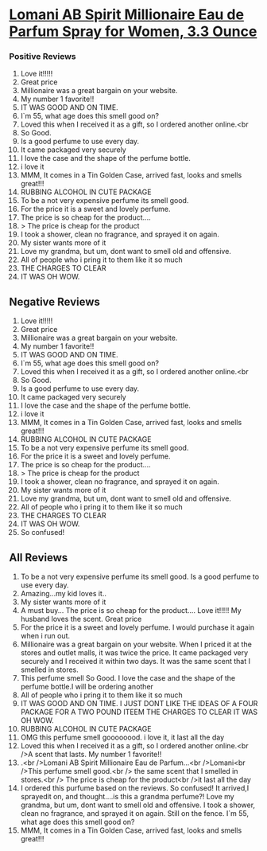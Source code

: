# [Lomani AB Spirit Millionaire Eau de Parfum Spray for Women, 3.3 Ounce](https://products.checkmycream.com/products/Lomani-AB-Spirit-Millionaire-Eau-de-Parfum-Spray-for-Women-3.3-Ounce.html)

### Positive Reviews

<ol>
      <li>Love it!!!!!</li>
      <li>Great price</li>
      <li>Millionaire was a great bargain on your website.</li>
      <li>My number 1 favorite!!</li>
      <li>IT WAS GOOD AND ON TIME.</li>
      <li>I&#x60;m 55, what age does this smell good on?</li>
      <li>Loved this when I received it as a gift, so I ordered another online.&lt;br</li>
      <li>So Good.</li>
      <li>Is a good perfume to use every day.</li>
      <li>It came packaged very securely</li>
      <li>I love the case and the shape of the perfume bottle.</li>
      <li>i love it</li>
      <li>MMM, It comes in a Tin Golden Case, arrived fast, looks and smells great!!!</li>
      <li>RUBBING ALCOHOL IN CUTE PACKAGE</li>
      <li>To be a not very expensive perfume its smell good.</li>
      <li>For the price it is a sweet and lovely perfume.</li>
      <li>The price is so cheap for the product....</li>
      <li>&gt; The price is cheap for the product</li>
      <li>I took a shower, clean no fragrance, and sprayed it on again.</li>
      <li>My sister wants more of it</li>
      <li>Love my grandma, but um, dont want to smell old and offensive.</li>
      <li>All of people who i pring it to them like it so much</li>
      <li>THE CHARGES TO CLEAR</li>
      <li>IT WAS OH WOW.</li>
</ol>


<h2>Negative Reviews</h2>
<ol>
<li> Love it!!!!!</li>
<li> Great price</li>
<li> Millionaire was a great bargain on your website.</li>
<li> My number 1 favorite!!</li>
<li> IT WAS GOOD AND ON TIME.</li>
<li> I&#x60;m 55, what age does this smell good on?</li>
<li> Loved this when I received it as a gift, so I ordered another online.&lt;br</li>
<li> So Good.</li>
<li> Is a good perfume to use every day.</li>
<li> It came packaged very securely</li>
<li> I love the case and the shape of the perfume bottle.</li>
<li> i love it</li>
<li> MMM, It comes in a Tin Golden Case, arrived fast, looks and smells great!!!</li>
<li> RUBBING ALCOHOL IN CUTE PACKAGE</li>
<li> To be a not very expensive perfume its smell good.</li>
<li> For the price it is a sweet and lovely perfume.</li>
<li> The price is so cheap for the product....</li>
<li> &gt; The price is cheap for the product</li>
<li> I took a shower, clean no fragrance, and sprayed it on again.</li>
<li> My sister wants more of it</li>
<li> Love my grandma, but um, dont want to smell old and offensive.</li>
<li> All of people who i pring it to them like it so much</li>
<li> THE CHARGES TO CLEAR</li>
<li> IT WAS OH WOW.</li>
<li> So confused!</li>
</ol>

<h2>All Reviews</h2>

<ol>
    <li> To be a not very expensive perfume its smell good. Is a good perfume to use every day.</li>
    <li> Amazing...my kid loves it..</li>
    <li> My sister wants more of it</li>
    <li> A must buy... The price is so cheap for the product.... Love it!!!!! My husband loves the scent. Great price</li>
    <li> For the price it is a sweet and lovely perfume. I would purchase it again when i run out.</li>
    <li> Millionaire was a great bargain on your website. When I priced it at the stores and outlet malls, it was twice the price.  It came packaged very securely and I received it within two days.  It was the same scent that I smelled in stores.</li>
    <li> This perfume smell So Good. I love the case and the shape of the perfume bottle.I will be ordering another</li>
    <li> All of people who i pring it to them like it so much</li>
    <li> IT WAS GOOD AND ON TIME. I JUST DONT LIKE THE IDEAS OF A FOUR PACKAGE FOR A TWO POUND ITEEM THE CHARGES TO CLEAR IT WAS OH WOW.</li>
    <li> RUBBING ALCOHOL IN CUTE PACKAGE</li>
    <li> OMG this perfume smell goooooood. i love it, it last all the day</li>
    <li> Loved this when I received it as a gift, so I ordered another online.&lt;br /&gt;A scent that lasts.  My number 1 favorite!!</li>
    <li> .&lt;br /&gt;Lomani AB Spirit Millionaire Eau de Parfum...&lt;br /&gt;Lomani&lt;br /&gt;This perfume smell good.&lt;br /&gt; the same scent that I smelled in stores.&lt;br /&gt; The price is cheap for the product&lt;br /&gt;it last all the day</li>
    <li> I ordered this purfume based on the reviews. So confused! It arrived,I sprayedit on, and thought....is this a grandma perfume?! Love my grandma, but um, dont want to smell old and offensive. I took a shower, clean no fragrance, and sprayed it on again. Still on the fence. I&#x60;m 55, what age does this smell good on?</li>
    <li> MMM, It comes in a Tin Golden Case, arrived fast, looks and smells great!!!</li>
</ol>




